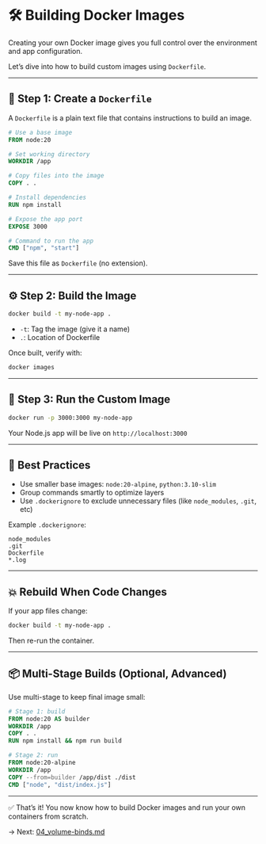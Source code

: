 # 🛠️ Building Docker Images

Creating your own Docker image gives you full control over the environment and app configuration.

Let’s dive into how to build custom images using `Dockerfile`.

---

## 📄 Step 1: Create a `Dockerfile`

A `Dockerfile` is a plain text file that contains instructions to build an image.

```Dockerfile
# Use a base image
FROM node:20

# Set working directory
WORKDIR /app

# Copy files into the image
COPY . .

# Install dependencies
RUN npm install

# Expose the app port
EXPOSE 3000

# Command to run the app
CMD ["npm", "start"]
```

Save this file as `Dockerfile` (no extension).

---

## ⚙️ Step 2: Build the Image

```bash
docker build -t my-node-app .
```

* `-t`: Tag the image (give it a name)
* `.`: Location of Dockerfile

Once built, verify with:

```bash
docker images
```

---

## 🚀 Step 3: Run the Custom Image

```bash
docker run -p 3000:3000 my-node-app
```

Your Node.js app will be live on `http://localhost:3000`

---

## 🧠 Best Practices

* Use smaller base images: `node:20-alpine`, `python:3.10-slim`
* Group commands smartly to optimize layers
* Use `.dockerignore` to exclude unnecessary files (like `node_modules`, `.git`, etc)

Example `.dockerignore`:

```
node_modules
.git
Dockerfile
*.log
```

---

## 💥 Rebuild When Code Changes

If your app files change:

```bash
docker build -t my-node-app .
```

Then re-run the container.

---

## 📦 Multi-Stage Builds (Optional, Advanced)

Use multi-stage to keep final image small:

```Dockerfile
# Stage 1: build
FROM node:20 AS builder
WORKDIR /app
COPY . .
RUN npm install && npm run build

# Stage 2: run
FROM node:20-alpine
WORKDIR /app
COPY --from=builder /app/dist ./dist
CMD ["node", "dist/index.js"]
```

---

✅ That’s it! You now know how to build Docker images and run your own containers from scratch.

→ Next: [04_volume-binds.md](04_volume-binds.md)
